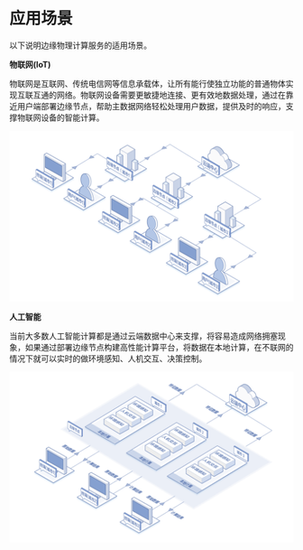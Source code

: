 # 应用场景

以下说明边缘物理计算服务的适用场景。

**物联网(IoT)**

物联网是互联网、传统电信网等信息承载体，让所有能行使独立功能的普通物体实现互联互通的网络。物联网设备需要更敏捷地连接、更有效地数据处理，通过在靠近用户端部署边缘节点，帮助主数据网络轻松处理用户数据，提供及时的响应，支撑物联网设备的智能计算。
  
![应用场景一查看连接](https://github.com/jdcloudcom/cn/blob/cn-edge-physical-computing-service/documentation/Hyper-Converged-IDC/Edge-Physical-Computing-Service/Image/EPCSIOT.png)

**人工智能**

当前大多数人工智能计算都是通过云端数据中心来支撑，将容易造成网络拥塞现象，如果通过部署边缘节点构建高性能计算平台，将数据在本地计算，在不联网的情况下就可以实时的做环境感知、人机交互、决策控制。
  
![应用场景一查看连接](https://github.com/jdcloudcom/cn/blob/cn-edge-physical-computing-service/documentation/Hyper-Converged-IDC/Edge-Physical-Computing-Service/Image/EPCSAI.png)
